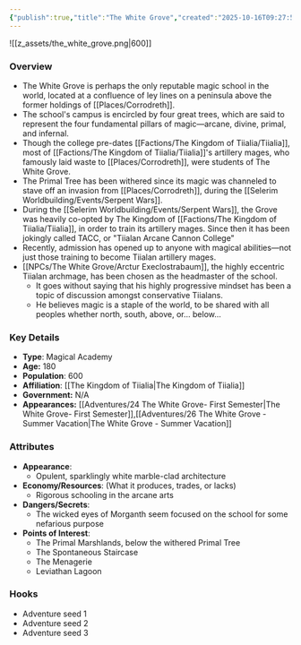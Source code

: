 ```yaml
---
{"publish":true,"title":"The White Grove","created":"2025-10-16T09:27:58.000-04:00","modified":"2025-10-16T14:16:00.160-04:00","published":"2025-10-16T14:16:00.160-04:00","cssclasses":"","Type":["Magical Academy"],"Age (years)":180,"Population":600,"Affiliation":["[[The Kingdom of Tiialia]]"],"Government":"N/A","Appearances":["[[24 The White Grove- First Semester|The White Grove- First Semester]]","[[26 The White Grove - Summer Vacation|The White Grove - Summer Vacation]]"],"marker":{"mapName":"InteractiveMap","x":340,"y":275,"icon":"mdi:map-marker-outline","colour":"green"}}
---
```


![[z_assets/the_white_grove.png|600]]

### Overview
- The White Grove is perhaps the only reputable magic school in the world, located at a confluence of ley lines on a peninsula above the former holdings of [[Places/Corrodreth]].
- The school's campus is encircled by four great trees, which are said to represent the four fundamental pillars of magic—arcane, divine, primal, and infernal. 
- Though the college pre-dates [[Factions/The Kingdom of Tiialia/Tiialia]], most of [[Factions/The Kingdom of Tiialia/Tiialia]]'s artillery mages, who famously laid waste to [[Places/Corrodreth]], were students of The White Grove.
- The Primal Tree has been withered since its magic was channeled to stave off an invasion from [[Places/Corrodreth]], during the [[Selerim Worldbuilding/Events/Serpent Wars]].
- During the [[Selerim Worldbuilding/Events/Serpent Wars]], the Grove was heavily co-opted by The Kingdom of [[Factions/The Kingdom of Tiialia/Tiialia]], in order to train its artillery mages. Since then it has been jokingly called TACC, or "Tiialan Arcane Cannon College"
- Recently, admission has opened up to anyone with magical abilities—not just those training to become Tiialan artillery mages.
- [[NPCs/The White Grove/Arctur Execlostrabaum]], the highly eccentric Tiialan archmage, has been chosen as the headmaster of the school.
	- It goes without saying that his highly progressive mindset has been a topic of discussion amongst conservative Tiialans.
	- He believes magic is a staple of the world, to be shared with all peoples whether north, south, above, or... below...

### Key Details
- **Type**: Magical Academy
- **Age:** 180
- **Population**: 600
- **Affiliation**: [[The Kingdom of Tiialia\|The Kingdom of Tiialia]]
- **Government:** N/A
- **Appearances:**  [[Adventures/24 The White Grove- First Semester\|The White Grove- First Semester]],[[Adventures/26 The White Grove - Summer Vacation\|The White Grove - Summer Vacation]]

### Attributes
- **Appearance**:
	- Opulent, sparklingly white marble-clad architecture
- **Economy/Resources**: (What it produces, trades, or lacks)
	- Rigorous schooling in the arcane arts
- **Dangers/Secrets**: 
	- The wicked eyes of Morganth seem focused on the school for some nefarious purpose
- **Points of Interest**: 
	- The Primal Marshlands, below the withered Primal Tree
	- The Spontaneous Staircase
	- The Menagerie
	- Leviathan Lagoon

### Hooks
- Adventure seed 1
- Adventure seed 2
- Adventure seed 3